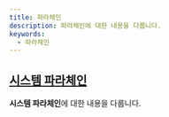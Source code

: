 ```yaml
---
title: 파라체인
description: 파라체인에 대한 내용을 다룹니다. 
keywords:
  - 파라체인
--- 
```


<!-- 
## [파라체인 프로토콜](./parachain-protocol.md)

파라체인 프로토콜에 대한 내용을 다룹니다. -->

## [시스템 파라체인](./system-parachains.md)

**시스템 파라체인**에 대한 내용을 다룹니다. 



